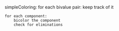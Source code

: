 

simpleColoring:
    for each bivalue pair:
        keep track of it
    
    for each component:
        bicolor the component
        check for eliminations